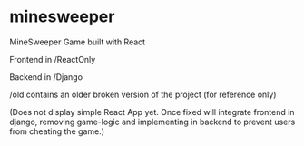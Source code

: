 # minesweeper
MineSweeper Game built with React

Frontend in /ReactOnly

Backend in /Django

/old contains an older broken version of the project (for reference only)

(Does not display simple React App yet. Once fixed will integrate frontend in django, removing game-logic and implementing in backend to prevent users from cheating the game.)
